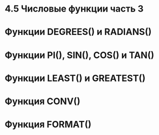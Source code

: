 # 4.5 Числовые функции часть 3

# Функции DEGREES() и RADIANS()

# Функции PI(), SIN(), COS() и TAN()

# Функции LEAST() и GREATEST()

# Функция CONV()

# Функция FORMAT()

